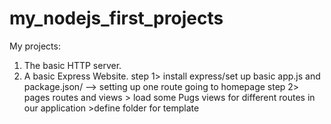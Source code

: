 # my_nodejs_first_projects
 My projects:
 1. The basic HTTP server.
 2. A basic Express Website. 
 step 1> install express/set up basic app.js and package.json/ --> setting up one route going to homepage
 step 2> pages routes and views > load some Pugs views for different routes in our application >define folder for template 
